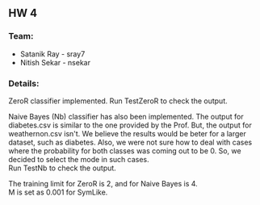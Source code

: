 ## HW 4
### Team:
 * Satanik Ray - sray7
 * Nitish Sekar - nsekar
  
### Details:  
ZeroR classifier implemented. Run TestZeroR to check the output.  
  
Naive Bayes (Nb) classifier has also been implemented. The output for diabetes.csv is similar to the one provided by the Prof. But, the output for weathernon.csv isn't. We believe the results would be beter for a larger dataset, such as diabetes. Also, we were not sure how to deal with cases where the probability for both classes was coming out to be 0. So, we decided to select the mode in such cases.   
Run TestNb to check the output.  

The training limit for ZeroR is 2, and for Naive Bayes is 4.  
M is set as 0.001 for SymLike.
